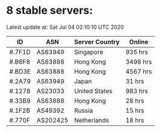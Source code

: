# 8 stable servers:

Latest update at: Sat Jul 04 02:10:10 UTC 2020

| ID | ASN | Server Country | Online |
| -- | --- | -------------- | ------ |
| #.7F1D | AS63949 | Singapore | 935 hrs |
| #.B6F8 | AS63888 | Hong Kong | 3498 hrs |
| #.BD3E | AS63888 | Hong Kong | 4567 hrs |
| #.2A79 | AS63949 | Japan | 31 hrs |
| #.1278 | AS23033 | United States | 983 hrs |
| #.33B9 | AS63888 | Hong Kong | 28 hrs |
| #.1F2B | AS49392 | Russia | 15 hrs |
| #.770F | AS202425 | Netherlands | 18 hrs |

